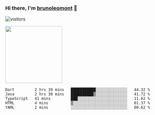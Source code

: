 ### Hi there, I'm [brunoleomont](https://www.linkedin.com/in/brunoleomont/) 👋

![visitors](https://visitor-badge.glitch.me/badge?page_id=page.id)

<img height="180em" src="https://github-readme-stats.vercel.app/api?username=brunoleomont&show_icons=true&hide_border=true&&count_private=true&include_all_commits=true" />

<!--START_SECTION:waka-->
```text
Dart         2 hrs 39 mins   ███████████░░░░░░░░░░░░░░   44.32 % 
Java         2 hrs 30 mins   ██████████▒░░░░░░░░░░░░░░   41.72 % 
TypeScript   41 mins         ███░░░░░░░░░░░░░░░░░░░░░░   11.62 % 
HTML         4 mins          ▒░░░░░░░░░░░░░░░░░░░░░░░░   01.37 % 
YAML         2 mins          ░░░░░░░░░░░░░░░░░░░░░░░░░   00.62 % 
```
<!--END_SECTION:waka-->

<!--
**brunoleomont/brunoleomont** is a ✨ _special_ ✨ repository because its `README.md` (this file) appears on your GitHub profile.

Here are some ideas to get you started:

- 🔭 I’m currently working on ...
- 🌱 I’m currently learning ...
- 👯 I’m looking to collaborate on ...
- 🤔 I’m looking for help with ...
- 💬 Ask me about ...
- 📫 How to reach me: ...
- 😄 Pronouns: ...
- ⚡ Fun fact: ...
-->

